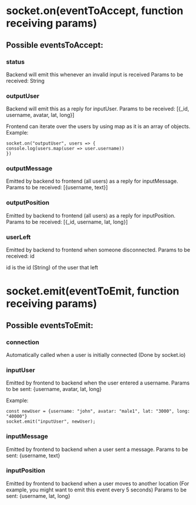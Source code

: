 # socket.on(eventToAccept, function receiving params)

## Possible eventsToAccept:

### status

Backend will emit this whenever an invalid input is received
Params to be received: String

### outputUser

Backend will emit this as a reply for inputUser.
Params to be received: [{_id, username, avatar, lat, long}]

Frontend can iterate over the users by using map as it is an array of objects. Example:

```
socket.on("outputUser", users => {
console.log(users.map(user => user.username))
})
```

### outputMessage

Emitted by backend to frontend (all users) as a reply for inputMessage.
Params to be received: [{username, text}]

### outputPosition

Emitted by backend to frontend (all users) as a reply for inputPosition.
Params to be received: [{_id, username, lat, long}]

### userLeft

Emitted by backend to frontend when someone disconnected.
Params to be received: id

id is the id (String) of the user that left

# socket.emit(eventToEmit, function receiving params)

## Possible eventsToEmit:

### connection

Automatically called when a user is initially connected (Done by socket.io)

### inputUser

Emitted by frontend to backend when the user entered a username.
Params to be sent: {username, avatar, lat, long}

Example:

```
const newUser = {username: "john", avatar: "male1", lat: "3000", long: "40000"}
socket.emit("inputUser", newUser);
```

### inputMessage

Emitted by frontend to backend when a user sent a message.
Params to be sent: {username, text}

### inputPosition

Emitted by frontend to backend when a user moves to another location (For example, you might want to emit this event every 5 seconds)
Params to be sent: {username, lat, long}

